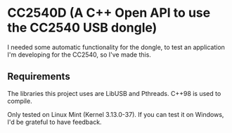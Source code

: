 # CC2540D (A C++ Open API to use the CC2540 USB dongle)

I needed some automatic functionality for the dongle, to test an application I'm developing for the CC2540, so I've made this.

## Requirements

The libraries this project uses are LibUSB and Pthreads. C++98 is used to compile.

Only tested on Linux Mint (Kernel 3.13.0-37). If you can test it on Windows, I'd be grateful to have feedback.